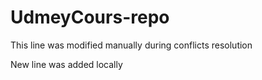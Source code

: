 # UdmeyCours-repo

This line was modified manually during conflicts resolution

New line was added locally
